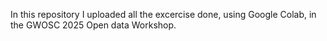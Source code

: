 In this repository I uploaded all the excercise done, using Google Colab, in the GWOSC 2025 Open data Workshop.

